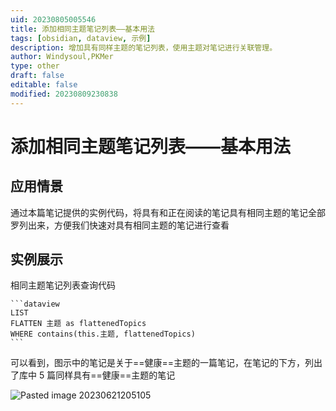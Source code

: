```yaml
---
uid: 20230805005546
title: 添加相同主题笔记列表——基本用法
tags: [obsidian, dataview, 示例]
description: 增加具有同样主题的笔记列表，使用主题对笔记进行关联管理。
author: Windysoul,PKMer
type: other
draft: false
editable: false
modified: 20230809230838
---
```


# 添加相同主题笔记列表——基本用法

## 应用情景

通过本篇笔记提供的实例代码，将具有和正在阅读的笔记具有相同主题的笔记全部罗列出来，方便我们快速对具有相同主题的笔记进行查看

## 实例展示

相同主题笔记列表查询代码

`````
```dataview
LIST
FLATTEN 主题 as flattenedTopics
WHERE contains(this.主题, flattenedTopics)
```
`````

可以看到，图示中的笔记是关于==健康==主题的一篇笔记，在笔记的下方，列出了库中 5 篇同样具有==健康==主题的笔记

![Pasted image 20230621205105](https://cdn.pkmer.cn/images/Pasted%20image%2020230621205105.png!pkmer)
